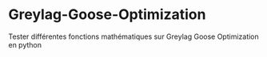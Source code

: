 # Greylag-Goose-Optimization
Tester différentes fonctions mathématiques sur Greylag Goose Optimization en python
